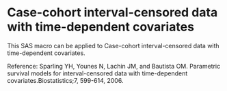 # Case-cohort interval-censored data with time-dependent covariates
This SAS macro can be applied to Case-cohort interval-censored data with time-dependent covariates. 

Reference: 
Sparling YH, Younes N, Lachin JM, and Bautista OM. Parametric survival models for interval-censored data with time-dependent covariates.Biostatistics;7, 599-614, 2006.
 
